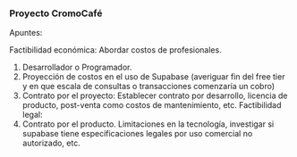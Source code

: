 


### Proyecto CromoCafé



Apuntes:

Factibilidad económica: Abordar costos de profesionales.
1. Desarrollador o Programador.
2. Proyección de costos en el uso de Supabase (averiguar 
   fin del free tier y en que escala de consultas o transacciones
   comenzaría un cobro)
3. Contrato por el proyecto: Establecer contrato por desarrollo, licencia de producto, post-venta como costos de mantenimiento, etc.
Factibilidad legal: 
1. Contrato por el producto. Limitaciones en la tecnología, investigar si supabase tiene especificaciones legales por uso comercial no autorizado, etc.


